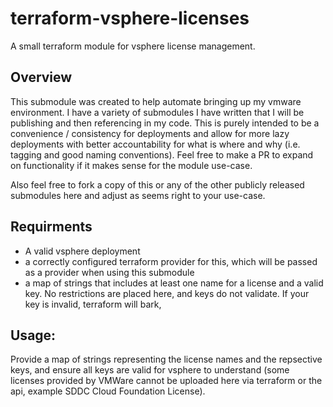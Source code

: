 # terraform-vsphere-licenses
A small terraform module for vsphere license management. 

## Overview
This submodule was created to help automate bringing up my vmware environment. I have a variety of submodules I have written that I will be publishing and then referencing in my code. This is purely intended to be a convenience / consistency for deployments and allow for more lazy deployments with better accountability for what is where and why (i.e. tagging and good naming conventions). Feel free to make a PR to expand on functionality if it makes sense for the module use-case. 

Also feel free to fork a copy of this or any of the other publicly released submodules here and adjust as seems right to your use-case.

## Requirments
* A valid vsphere deployment
* a correctly configured terraform provider for this, which will be passed as a provider when using this submodule
* a map of strings that includes at least one name for a license and a valid key. No restrictions are placed here, and keys do not validate. If your key is invalid, terraform will bark,

## Usage:
Provide a map of strings representing the license names and the repsective keys, and ensure all keys are valid for vsphere to understand (some licenses provided by VMWare cannot be uploaded here via terraform or the api, example SDDC Cloud Foundation License).
